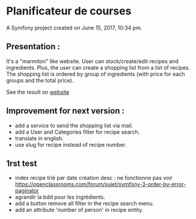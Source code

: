 Planificateur de courses
========================

A Symfony project created on June 15, 2017, 10:34 pm.

## Presentation :

It's a "marmiton" like website. User can stock/create/edit recipes and ingredients. Plus, the user can create a shopping list from a list of recipes. The shopping list is ordered by group of ingredients (with price for each groups and the total price).

See the result on [website](https://fromdanut.hd.free.fr/pc)

## Improvement for next version :

- add a service to send the shopping list via mail.
- add a User and Categories filter for recipe search.
- translate in english.
- use slug for recipe instead of recipe number.


## 1rst test

- index recipe trié par date création desc : ne fonctionne pas voir https://openclassrooms.com/forum/sujet/symfony-3-order-by-error-paginator
- agrandir la bdd pour les ingrédients.
- add a button remove all filter in the recipe search menu.
- add an attribute 'number of person' in recipe entity.
